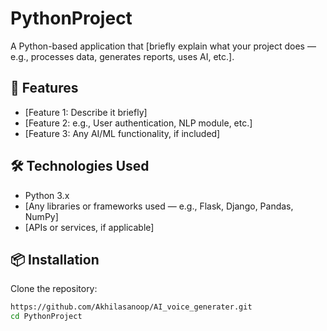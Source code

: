 # PythonProject

A Python-based application that [briefly explain what your project does — e.g., processes data, generates reports, uses AI, etc.].

## 🚀 Features

- [Feature 1: Describe it briefly]
- [Feature 2: e.g., User authentication, NLP module, etc.]
- [Feature 3: Any AI/ML functionality, if included]

## 🛠️ Technologies Used

- Python 3.x
- [Any libraries or frameworks used — e.g., Flask, Django, Pandas, NumPy]
- [APIs or services, if applicable]

## 📦 Installation

Clone the repository:

```bash
https://github.com/Akhilasanoop/AI_voice_generater.git
cd PythonProject
